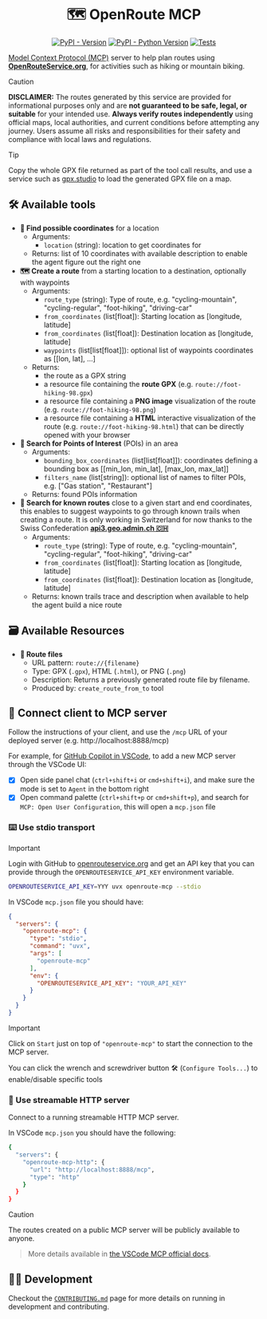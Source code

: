 <div align="center">

# 🗺️ OpenRoute MCP

[![PyPI - Version](https://img.shields.io/pypi/v/openroute-mcp.svg?logo=pypi&label=PyPI&logoColor=silver)](https://pypi.org/project/openroute-mcp/)
[![PyPI - Python Version](https://img.shields.io/pypi/pyversions/openroute-mcp.svg?logo=python&label=Python&logoColor=silver)](https://pypi.org/project/openroute-mcp/)
[![Tests](https://github.com/vemonet/openroute-mcp/actions/workflows/test.yml/badge.svg)](https://github.com/vemonet/openroute-mcp/actions/workflows/test.yml)

</div>

[Model Context Protocol (MCP)](https://modelcontextprotocol.io/) server to help plan routes using **[OpenRouteService.org](https://openrouteservice.org)**, for activities such as hiking or mountain biking.

> [!CAUTION]
>
> **DISCLAIMER:** The routes generated by this service are provided for informational purposes only and are **not guaranteed to be safe, legal, or suitable** for your intended use. **Always verify routes independently** using official maps, local authorities, and current conditions before attempting any journey. Users assume all risks and responsibilities for their safety and compliance with local laws and regulations.

> [!TIP]
>
> Copy the whole GPX file returned as part of the tool call results, and use a service such as [gpx.studio](https://gpx.studio) to load the generated GPX file on a map.

## 🛠️ Available tools

- **📍 Find possible coordinates** for a location
  - Arguments:
    - `location` (string): location to get coordinates for
  - Returns: list of 10 coordinates with available description to enable the agent figure out the right one
- **🗺️ Create a route** from a starting location to a destination, optionally with waypoints
  - Arguments:
    - `route_type` (string): Type of route, e.g. "cycling-mountain", "cycling-regular", "foot-hiking", "driving-car"
    - `from_coordinates` (list[float]): Starting location as [longitude, latitude]
    - `from_coordinates` (list[float]): Destination location as [longitude, latitude]
    - `waypoints` (list[list[float]]): optional list of waypoints coordinates as [[lon, lat], ...]
  - Returns:
    - the route as a GPX string
    - a resource file containing the **route GPX** (e.g. `route://foot-hiking-98.gpx`)
    - a resource file containing a **PNG image** visualization of the route (e.g. `route://foot-hiking-98.png`)
    - a resource file containing a **HTML** interactive visualization of the route (e.g. `route://foot-hiking-98.html`) that can be directly opened with your browser
- **📌 Search for Points of Interest** (POIs) in an area
  - Arguments:
    - `bounding_box_coordinates` (list[list[float]]): coordinates defining a bounding box as [[min_lon, min_lat], [max_lon, max_lat]]
    - `filters_name` (list[string]): optional list of names to filter POIs, e.g. ["Gas station", "Restaurant"]
  - Returns: found POIs information
- **🔎 Search for known routes** close to a given start and end coordinates, this enables to suggest waypoints to go through known trails when creating a route. It is only working in Switzerland for now thanks to the Swiss Confederation **[api3.geo.admin.ch 🇨🇭](https://api3.geo.admin.ch)**
  - Arguments:
    - `route_type` (string): Type of route, e.g. "cycling-mountain", "cycling-regular", "foot-hiking", "driving-car"
    - `from_coordinates` (list[float]): Starting location as [longitude, latitude]
    - `from_coordinates` (list[float]): Destination location as [longitude, latitude]
  - Returns: known trails trace and description when available to help the agent build a nice route

## 🗃️ Available Resources

- **🚏 Route files**
  - URL pattern: `route://{filename}`
  - Type: GPX (`.gpx`), HTML (`.html`), or PNG (`.png`)
  - Description: Returns a previously generated route file by filename.
  - Produced by: `create_route_from_to` tool


## 🔌 Connect client to MCP server

Follow the instructions of your client, and use the `/mcp` URL of your deployed server (e.g. http://localhost:8888/mcp)

For example, for [GitHub Copilot in VSCode](https://code.visualstudio.com/docs/copilot/overview), to add a new MCP server through the VSCode UI:

- [x] Open side panel chat (`ctrl+shift+i` or `cmd+shift+i`), and make sure the mode is set to `Agent` in the bottom right
- [x] Open command palette (`ctrl+shift+p` or `cmd+shift+p`), and search for `MCP: Open User Configuration`, this will open a `mcp.json` file

### ⌨️ Use stdio transport

> [!IMPORTANT]
>
> Login with GitHub to [openrouteservice.org](https://openrouteservice.org/) and get an API key that you can provide through the `OPENROUTESERVICE_API_KEY` environment variable.

```sh
OPENROUTESERVICE_API_KEY=YYY uvx openroute-mcp --stdio
```

In VSCode `mcp.json` file you should have:

```json
{
  "servers": {
    "openroute-mcp": {
      "type": "stdio",
      "command": "uvx",
      "args": [
        "openroute-mcp"
      ],
      "env": {
        "OPENROUTESERVICE_API_KEY": "YOUR_API_KEY"
      }
    }
  }
}
```

> [!IMPORTANT]
>
> Click on `Start` just on top of `"openroute-mcp"` to start the connection to the MCP server.
>
> You can click the wrench and screwdriver button 🛠️ (`Configure Tools...`) to enable/disable specific tools

### 📡 Use streamable HTTP server

Connect to a running streamable HTTP MCP server.

In VSCode `mcp.json` you should have the following:

```sh
{
  "servers": {
    "openroute-mcp-http": {
      "url": "http://localhost:8888/mcp",
      "type": "http"
    }
  }
}
```

> [!CAUTION]
>
> The routes created on a public MCP server will be publicly available to anyone.

> More details available in [the VSCode MCP official docs](https://code.visualstudio.com/docs/copilot/chat/mcp-servers).

## 🧑‍💻 Development

Checkout the [`CONTRIBUTING.md`](/CONTRIBUTING.md) page for more details on running in development and contributing.
